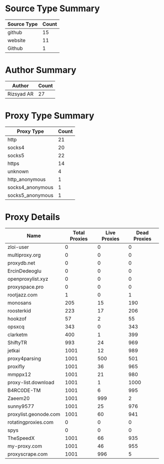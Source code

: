 # Source Type Summary

| Source Type | Count |
|-------------|-------|
| github | 15 |
| website | 11 |
| Github | 1 |


# Author Summary

| Author | Count |
|--------|-------|
| Rizsyad AR | 27 |


# Proxy Type Summary

| Proxy Type | Count |
|------------|-------|
| http | 21 |
| socks4 | 20 |
| socks5 | 22 |
| https | 14 |
| unknown | 4 |
| http_anonymous | 1 |
| socks4_anonymous | 1 |
| socks5_anonymous | 1 |


# Proxy Details

| Name | Total Proxies | Live Proxies | Dead Proxies |
|------|---------------|--------------|---------------|
| zloi-user | 0 | 0 | 0 |
| multiproxy.org | 0 | 0 | 0 |
| proxydb.net | 0 | 0 | 0 |
| ErcinDedeoglu | 0 | 0 | 0 |
| openproxylist.xyz | 0 | 0 | 0 |
| proxyspace.pro | 0 | 0 | 0 |
| rootjazz.com | 1 | 0 | 1 |
| monosans | 205 | 15 | 190 |
| roosterkid | 223 | 17 | 206 |
| hookzof | 57 | 2 | 55 |
| opsxcq | 343 | 0 | 343 |
| clarketm | 400 | 1 | 399 |
| ShiftyTR | 993 | 24 | 969 |
| jetkai | 1001 | 12 | 989 |
| proxy4parsing | 1001 | 500 | 501 |
| proxifly | 1001 | 36 | 965 |
| mmppx12 | 1001 | 21 | 980 |
| proxy-list.download | 1001 | 1 | 1000 |
| B4RC0DE-TM | 1001 | 6 | 995 |
| Zaeem20 | 1001 | 999 | 2 |
| sunny9577 | 1001 | 25 | 976 |
| proxylist.geonode.com | 1001 | 60 | 941 |
| rotatingproxies.com | 0 | 0 | 0 |
| spys | 0 | 0 | 0 |
| TheSpeedX | 1001 | 66 | 935 |
| my-proxy.com | 1001 | 46 | 955 |
| proxyscrape.com | 1001 | 996 | 5 |
